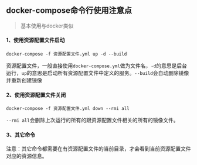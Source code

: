 ## docker-compose命令行使用注意点

> 基本使用与docker类似



#### 1、使用资源配置文件启动

```shell
docker-compose -f 资源配置文件.yml up -d --build
```

资源配置文件，一般直接使用`docker-compose.yml`做为文件名，`-d`的意思是后台运行，`up`的意思是启动所有资源配置文件中定义的服务。`--build`会自动删除镜像并重新创建镜像



#### 2、使用资源配置文件关闭

```shell
docker-compose -f 资源配置文件.yml down --rmi all
```

`--rmi all`会删除上次运行的所有的跟资源配置文件相关的所有的镜像文件。

#### 3、其它命令

注意：其它命令都需要在有资源配置文件的当前目录，才会看到当前资源配置文件对应的资源信息。


